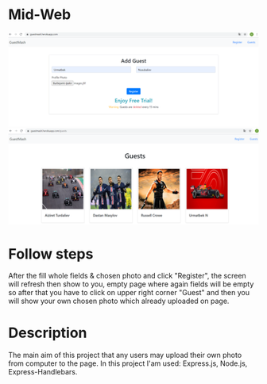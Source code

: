 # Mid-Web
![add image](https://github.com/Urmatbek-312/Mid-Web/blob/master/1.PNG) 
![add image 2](https://github.com/Urmatbek-312/Mid-Web/blob/master/2.PNG)
# Follow steps
After the fill whole fields & chosen photo and click "Register", the screen will refresh then show to you, empty page where again fields will be empty so after that you have to click on upper right corner "Guest" and then you will show your own chosen photo which already uploaded on page.
# Description
The main aim of this project that any users may upload their own photo from computer to the page. In this project I'am used: Express.js, Node.js, Express-Handlebars.

